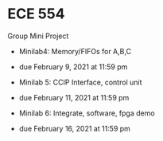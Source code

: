 # ECE 554
  Group Mini Project
  
  * Minilab4: Memory/FIFOs for A,B,C
  - due February 9, 2021 at 11:59 pm
  * Minilab 5: CCIP Interface, control unit
  - due February 11, 2021 at 11:59 pm
  * Minilab 6: Integrate, software, fpga demo
  - due February 16, 2021 at 11:59 pm
